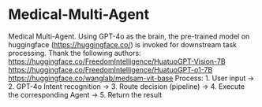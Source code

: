 # Medical-Multi-Agent
Medical Multi-Agent. Using GPT-4o as the brain, the pre-trained model on huggingface (https://huggingface.co/) is invoked for downstream task processing.
Thank the following authors:
https://huggingface.co/FreedomIntelligence/HuatuoGPT-Vision-7B
https://huggingface.co/FreedomIntelligence/HuatuoGPT-o1-7B
https://huggingface.co/wanglab/medsam-vit-base
Process: 1. User input → 2. GPT-4o Intent recognition → 3. Route decision (pipeline) → 4. Execute the corresponding Agent → 5. Return the result
